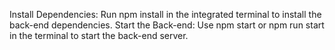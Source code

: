 Install Dependencies: Run npm install in the integrated terminal to install the back-end dependencies.
Start the Back-end: Use npm start or npm run start in the terminal to start the back-end server.
